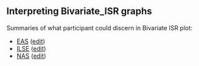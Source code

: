 Interpreting Bivariate_ISR graphs
---

Summaries of what participant could discern in Bivariate ISR plot: 

- [EAS](EAS_ISR_summary.md) ([edit](https://github.com/IALSA/IALSA-2015-Portland/edit/master/studies/table_2_ISR/EAS_ISR_summary.md))
- [ILSE](ILSE_ISR_summary.md) ([edit](https://github.com/IALSA/IALSA-2015-Portland/edit/master/studies/table_2_ISR/ILSE_ISR_summary.md))
- [NAS](NAS_ISR_summary.md) ([edit](https://github.com/IALSA/IALSA-2015-Portland/edit/master/studies/table_2_ISR/NAS_ISR_summary.md))
